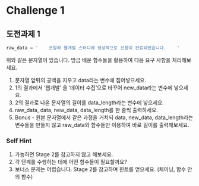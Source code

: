 # Challenge 1

## 도전과제 1

```python
raw_data = '    코알라 웹개발 스터디에 정상적으로 신청이 완료되었습니다.    '
```

위와 같은 문자열이 있습니다. 방금 배운 함수들을 활용하여 다음 요구 사항을 처리해보세요.

1. 문자열 앞뒤의 공백을 지우고 data라는 변수에 집어넣으세요.
2. 1의 결과에서 ‘웹개발’ 을 ‘데이터 수집’으로 바꾸어 new\_data라는 변수에 넣으세요.
3. 2의 결과로 나온 문자열의 길이를 data\_length라는 변수에 넣으세요.
4. raw\_data, data, new\_data, data\_length를 한 줄씩 출력하세요.
5. Bonus - 원본 문자열에서 같은 과정을 거치되 data, new\_data, data\_length라는 변수들을 만들지 않고 raw\_data와 함수들만 이용하여 바로 길이를 출력해보세요.

### Self Hint

1. 가능하면 Stage 2를 참고하지 않고 해보세요.
2. 각 단계를 수행하는 데에 어떤 함수들이 필요할까요?
3. 보너스 문제는 어렵습니다. Stage 2를 참고하며 힌트를 얻으세요. \(체이닝, 함수 안의 함수\)

